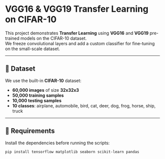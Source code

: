 # VGG16 & VGG19 Transfer Learning on CIFAR-10

This project demonstrates **Transfer Learning** using **VGG16** and **VGG19** pre-trained models on the CIFAR-10 dataset.  
We freeze convolutional layers and add a custom classifier for fine-tuning on the small-scale dataset.

---

## 📌 Dataset
We use the built-in **CIFAR-10** dataset:
- **60,000 images** of size **32x32x3**
- **50,000 training samples**
- **10,000 testing samples**
- **10 classes**: airplane, automobile, bird, cat, deer, dog, frog, horse, ship, truck

---

## 📌 Requirements
Install the dependencies before running the scripts:

```bash
pip install tensorflow matplotlib seaborn scikit-learn pandas
